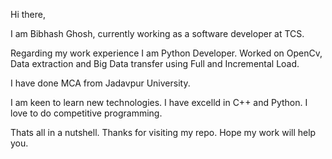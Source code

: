 Hi there,

I am Bibhash Ghosh, currently working as a software developer at TCS. 

Regarding my work experience I am Python Developer. Worked on OpenCv, Data extraction and Big Data transfer using Full and Incremental Load.

I have done MCA from Jadavpur University.

I am keen to learn new technologies. I have excelld in C++ and Python. I love to do competitive programming. 

Thats all in a nutshell. Thanks for visiting my repo. Hope my work will help you.
